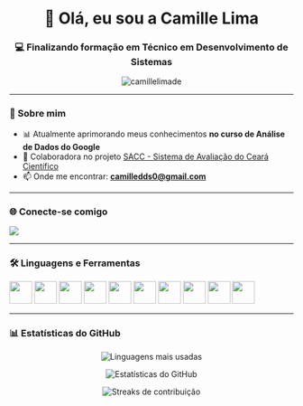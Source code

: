 <h1 align="center">👋 Olá, eu sou a Camille Lima</h1>
<h3 align="center">💻 Finalizando formação em Técnico em Desenvolvimento de Sistemas</h3>

<p align="center">
  <img src="https://komarev.com/ghpvc/?username=camillelimade&label=Visualizações%20do%20perfil&color=00ff7f&style=flat" alt="camillelimade" />
</p>

---

### 🚀 Sobre mim
- 📊 Atualmente aprimorando meus conhecimentos **no curso de Análise de Dados do Google**
- 🤝 Colaboradora no projeto [SACC - Sistema de Avaliação do Ceará Científico](https://github.com/JAndrade912/Sistema-Ceara-Cientifico-Crede-07)
- 📫 Onde me encontrar: **camilledds0@gmail.com**

---

### 🌐 Conecte-se comigo
<p align="left">
  <a href="https://www.linkedin.com/in/camillelimade/" target="_blank">
    <img src="https://img.shields.io/badge/LinkedIn-00ff7f?style=for-the-badge&logo=linkedin&logoColor=white" />
  </a>
</p>

---

### 🛠️ Linguagens e Ferramentas
<p align="left">
  <img src="https://cdn.jsdelivr.net/gh/devicons/devicon/icons/arduino/arduino-original.svg" width="40" height="40" />
  <img src="https://cdn.jsdelivr.net/gh/devicons/devicon/icons/bootstrap/bootstrap-original.svg" width="40" height="40" />
  <img src="https://cdn.jsdelivr.net/gh/devicons/devicon/icons/css3/css3-original.svg" width="40" height="40" />
  <img src="https://cdn.jsdelivr.net/gh/devicons/devicon/icons/html5/html5-original.svg" width="40" height="40" />
  <img src="https://cdn.jsdelivr.net/gh/devicons/devicon/icons/git/git-original.svg" width="40" height="40" />
  <img src="https://cdn.jsdelivr.net/gh/devicons/devicon/icons/linux/linux-original.svg" width="40" height="40" />
  <img src="https://cdn.jsdelivr.net/gh/devicons/devicon/icons/mysql/mysql-original.svg" width="40" height="40" />
  <img src="https://cdn.jsdelivr.net/gh/devicons/devicon/icons/php/php-original.svg" width="40" height="40" />
  <img src="https://cdn.jsdelivr.net/gh/devicons/devicon/icons/python/python-original.svg" width="40" height="40" />
  <img src="https://cdn.jsdelivr.net/gh/devicons/devicon/icons/figma/figma-original.svg" width="40" height="40" />
</p>

---

### 📊 Estatísticas do GitHub

<p align="center">
  <img src="https://github-readme-stats.vercel.app/api/top-langs?username=camillelimade&show_icons=true&locale=pt-br&layout=compact&bg_color=000000&title_color=00ff7f&text_color=ffffff&icon_color=00ff7f" alt="Linguagens mais usadas" />
</p>

<p align="center">
  <img src="https://github-readme-stats.vercel.app/api?username=camillelimade&show_icons=true&locale=pt-br&bg_color=000000&title_color=00ff7f&text_color=ffffff&icon_color=00ff7f" alt="Estatísticas do GitHub" />
</p>

<p align="center">
  <img src="https://github-readme-streak-stats.herokuapp.com/?user=camillelimade&background=000000&ring=00ff7f&fire=00ff7f&currStreakLabel=00ff7f&sideNums=ffffff&sideLabels=00ff7f&dates=aaaaaa" alt="Streaks de contribuição" />
</p>
